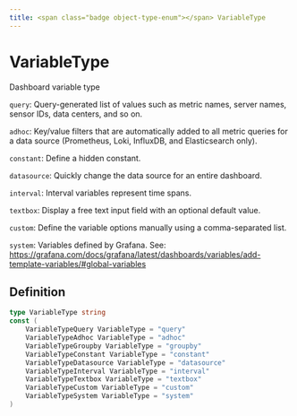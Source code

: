 ```yaml
---
title: <span class="badge object-type-enum"></span> VariableType
---
```

# <span class="badge object-type-enum"></span> VariableType

Dashboard variable type

`query`: Query-generated list of values such as metric names, server names, sensor IDs, data centers, and so on.

`adhoc`: Key/value filters that are automatically added to all metric queries for a data source (Prometheus, Loki, InfluxDB, and Elasticsearch only).

`constant`: 	Define a hidden constant.

`datasource`: Quickly change the data source for an entire dashboard.

`interval`: Interval variables represent time spans.

`textbox`: Display a free text input field with an optional default value.

`custom`: Define the variable options manually using a comma-separated list.

`system`: Variables defined by Grafana. See: https://grafana.com/docs/grafana/latest/dashboards/variables/add-template-variables/#global-variables

## Definition

```go
type VariableType string
const (
	VariableTypeQuery VariableType = "query"
	VariableTypeAdhoc VariableType = "adhoc"
	VariableTypeGroupby VariableType = "groupby"
	VariableTypeConstant VariableType = "constant"
	VariableTypeDatasource VariableType = "datasource"
	VariableTypeInterval VariableType = "interval"
	VariableTypeTextbox VariableType = "textbox"
	VariableTypeCustom VariableType = "custom"
	VariableTypeSystem VariableType = "system"
)

```
